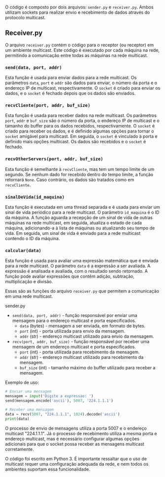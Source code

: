 
O código é composto por dois arquivos: `sender.py` e `receiver.py`. Ambos utilizam sockets para realizar envio e recebimento de dados através do protocolo multicast.

## Receiver.py

O arquivo `receiver.py` contém o código para o receptor (ou receptor) em um ambiente multicast. Este código é executado por cada máquina na rede, permitindo a comunicação entre todas as máquinas na rede multicast. 

### `send(data, port, addr)`

Esta função é usada para enviar dados para a rede multicast. Os parâmetros `data`, `port` e `addr` são dados para enviar, o número da porta e o endereço IP de multicast, respectivamente. O `socket` é criado para enviar os dados, e o `socket` é fechado depois que os dados são enviados.

### `recvCliente(port, addr, buf_size)`

Esta função é usada para receber dados na rede multicast. Os parâmetros `port`, `addr` e `buf_size` são o número da porta, o endereço IP de multicast e o tamanho do buffer para os dados recebidos, respectivamente. O `socket` é criado para receber os dados, e é definido algumas opções para tornar o `socket` amigável para multicast. Em seguida, o `socket` é vinculado à porta e definido mais opções multicast. Os dados são recebidos e o `socket` é fechado.

### `recvOtherServers(port, addr, buf_size)`

Esta função é semelhante à `recvCliente`, mas tem um tempo limite de um segundo. Se nenhum dado for recebido dentro do tempo limite, a função retornará `None`. Caso contrário, os dados são tratados como em `recvCliente`. 

### `sinalDeVida(id_maquina)`

Esta função é executada em uma thread separada e é usada para enviar um sinal de vida periódico para a rede multicast. O parâmetro `id_maquina` é o ID da máquina. A função aguarda a recepção de um sinal de vida de outras máquinas na rede multicast, em seguida, atualiza o estado de cada máquina, adicionando-a à lista de máquinas ou atualizando seu tempo de vida. Em seguida, um sinal de vida é enviado para a rede multicast contendo o ID da máquina. 

### `calcular(data)`

Esta função é usada para avaliar uma expressão matemática que é enviada para a rede multicast. O parâmetro `data` é a expressão a ser avaliada. A expressão é analisada e avaliada, com o resultado sendo retornado. A função pode avaliar expressões que contêm adição, subtração, multiplicação e divisão. 

Essas são as funções do arquivo `receiver.py` que permitem a comunicação em uma rede multicast.

sender.py
- `send(data, port, addr)` - função responsável por enviar uma mensagem para o endereço multicast e porta especificados.
    - `data` (bytes) - mensagem a ser enviada, em formato de bytes.
    - `port` (int) - porta utilizada para envio da mensagem.
    - `addr` (str) - endereço multicast utilizado para envio da mensagem.
- `recv(port, addr, buf_size)` - função responsável por receber uma mensagem de um endereço multicast e porta especificados.
    - `port` (int) - porta utilizada para recebimento da mensagem.
    - `addr` (str) - endereço multicast utilizado para recebimento da mensagem.
    - `buf_size` (int) - tamanho máximo do buffer utilizado para receber a mensagem.

Exemplo de uso:
```python
# Enviar uma mensagem
mensagem = input('Digite a expressao: ')
send(mensagem.encode('ascii'), 5007, '224.1.1.1')

# Receber uma mensagem
data = recv(5007, "224.1.1.1", 1024).decode('ascii')
print(data)
```

O processo de envio de mensagens utiliza a porta 5007 e o endereço multicast "224.1.1.1". Já o processo de recebimento utiliza a mesma porta e endereço multicast, mas é necessário configurar algumas opções adicionais para que o socket possa receber as mensagens multicast corretamente.

O código foi escrito em Python 3. É importante ressaltar que o uso de multicast requer uma configuração adequada da rede, e nem todos os ambientes suportam essa funcionalidade.
